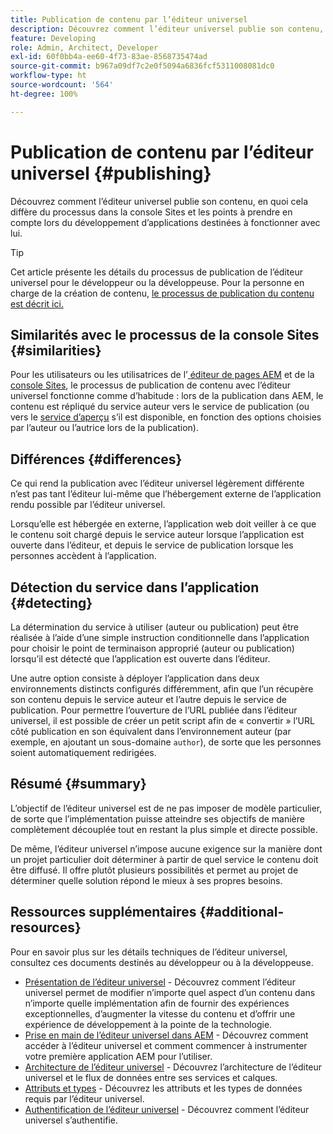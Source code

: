```yaml
---
title: Publication de contenu par l’éditeur universel
description: Découvrez comment l’éditeur universel publie son contenu, en quoi cela diffère du processus dans la console Sites et les points à prendre en compte lors du développement d’applications destinées à fonctionner avec lui.
feature: Developing
role: Admin, Architect, Developer
exl-id: 60f0bb4a-ee60-4f73-83ae-8568735474ad
source-git-commit: b967a09df7c2e0f5094a6836fcf5311008081dc0
workflow-type: ht
source-wordcount: '564'
ht-degree: 100%

---
```


# Publication de contenu par l’éditeur universel {#publishing}

Découvrez comment l’éditeur universel publie son contenu, en quoi cela diffère du processus dans la console Sites et les points à prendre en compte lors du développement d’applications destinées à fonctionner avec lui.

>[!TIP]
>
>Cet article présente les détails du processus de publication de l’éditeur universel pour le développeur ou la développeuse. Pour la personne en charge de la création de contenu, [le processus de publication du contenu est décrit ici.](/help/sites-cloud/authoring/universal-editor/publishing.md)

## Similarités avec le processus de la console Sites {#similarities}

Pour les utilisateurs ou les utilisatrices de l’[ éditeur de pages AEM](/help/sites-cloud/authoring/page-editor/introduction.md) et de la [console Sites](/help/sites-cloud/authoring/sites-console/introduction.md), le processus de publication de contenu avec l’éditeur universel fonctionne comme d’habitude : lors de la publication dans AEM, le contenu est répliqué du service auteur vers le service de publication (ou vers le [service d’aperçu](/help/sites-cloud/authoring/sites-console/previewing-content.md) s’il est disponible, en fonction des options choisies par l’auteur ou l’autrice lors de la publication).

## Différences {#differences}

Ce qui rend la publication avec l’éditeur universel légèrement différente n’est pas tant l’éditeur lui-même que l’hébergement externe de l’application rendu possible par l’éditeur universel.

Lorsqu’elle est hébergée en externe, l’application web doit veiller à ce que le contenu soit chargé depuis le service auteur lorsque l’application est ouverte dans l’éditeur, et depuis le service de publication lorsque les personnes accèdent à l’application.

## Détection du service dans l’application {#detecting}

La détermination du service à utiliser (auteur ou publication) peut être réalisée à l’aide d’une simple instruction conditionnelle dans l’application pour choisir le point de terminaison approprié (auteur ou publication) lorsqu’il est détecté que l’application est ouverte dans l’éditeur.

Une autre option consiste à déployer l’application dans deux environnements distincts configurés différemment, afin que l’un récupère son contenu depuis le service auteur et l’autre depuis le service de publication. Pour permettre l’ouverture de l’URL publiée dans l’éditeur universel, il est possible de créer un petit script afin de « convertir » l’URL côté publication en son équivalent dans l’environnement auteur (par exemple, en ajoutant un sous-domaine `author`), de sorte que les personnes soient automatiquement redirigées.

## Résumé {#summary}

L’objectif de l’éditeur universel est de ne pas imposer de modèle particulier, de sorte que l’implémentation puisse atteindre ses objectifs de manière complètement découplée tout en restant la plus simple et directe possible.

De même, l’éditeur universel n’impose aucune exigence sur la manière dont un projet particulier doit déterminer à partir de quel service le contenu doit être diffusé. Il offre plutôt plusieurs possibilités et permet au projet de déterminer quelle solution répond le mieux à ses propres besoins.

## Ressources supplémentaires {#additional-resources}

Pour en savoir plus sur les détails techniques de l’éditeur universel, consultez ces documents destinés au développeur ou à la développeuse.

* [Présentation de l’éditeur universel](/help/implementing/universal-editor/introduction.md) - Découvrez comment l’éditeur universel permet de modifier n’importe quel aspect d’un contenu dans n’importe quelle implémentation afin de fournir des expériences exceptionnelles, d’augmenter la vitesse du contenu et d’offrir une expérience de développement à la pointe de la technologie.
* [Prise en main de l’éditeur universel dans AEM](/help/implementing/universal-editor/getting-started.md) - Découvrez comment accéder à l’éditeur universel et comment commencer à instrumenter votre première application AEM pour l’utiliser.
* [Architecture de l’éditeur universel](/help/implementing/universal-editor/architecture.md) - Découvrez l’architecture de l’éditeur universel et le flux de données entre ses services et calques.
* [Attributs et types](/help/implementing/universal-editor/attributes-types.md) - Découvrez les attributs et les types de données requis par l’éditeur universel.
* [Authentification de l’éditeur universel](/help/implementing/universal-editor/authentication.md) - Découvrez comment l’éditeur universel s’authentifie.
